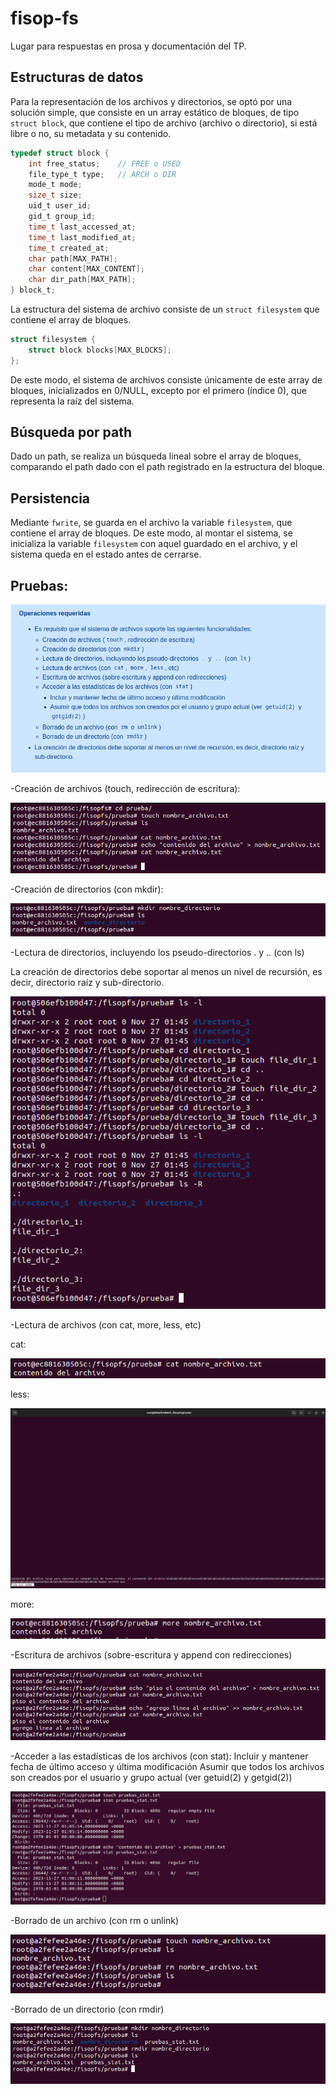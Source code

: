 # fisop-fs

Lugar para respuestas en prosa y documentación del TP.

## Estructuras de datos

Para la representación de los archivos y directorios, se optó por una solución simple, que consiste en un array estático de bloques, de tipo `struct block`, que contiene el tipo de archivo (archivo o directorio), si está libre o no, su metadata y su contenido.

```c
typedef struct block {
	int free_status;    // FREE o USED
	file_type_t type;   // ARCH o DIR
	mode_t mode;
	size_t size;
	uid_t user_id;
	gid_t group_id;
	time_t last_accessed_at;
	time_t last_modified_at;
	time_t created_at;
	char path[MAX_PATH];
	char content[MAX_CONTENT];
	char dir_path[MAX_PATH];
} block_t;
```

La estructura del sistema de archivo consiste de un `struct filesystem` que contiene el array de bloques.

```c
struct filesystem {
	struct block blocks[MAX_BLOCKS];
};
```

De este modo, el sistema de archivos consiste únicamente de este array de bloques, inicializados en 0/NULL, excepto por el primero (índice 0), que representa la raíz del sistema.

## Búsqueda por path

Dado un path, se realiza un búsqueda lineal sobre el array de bloques, comparando el path dado con el path registrado en la estructura del bloque.

## Persistencia

Mediante `fwrite`, se guarda en el archivo la variable `filesystem`, que contiene el array de bloques. De este modo, al montar el sistema, se inicializa la variable `filesystem` con aquel guardado en el archivo, y el sistema queda en el estado antes de cerrarse.

## Pruebas:

![Alt text](imagenes_informe/image-12.png)

-Creación de archivos (touch, redirección de escritura):

![Alt text](imagenes_informe/image-1.png)

-Creación de directorios (con mkdir):

![Alt text](imagenes_informe/image.png)

-Lectura de directorios, incluyendo los pseudo-directorios . y .. (con ls)

La creación de directorios debe soportar al menos un nivel de recursión, es decir, directorio raíz y sub-directorio.

![Alt text](imagenes_informe/image-11.png)

-Lectura de archivos (con cat, more, less, etc)

cat:

![Alt text](imagenes_informe/image-4.png)

less:

![Alt text](imagenes_informe/image-3.png)

more:

![Alt text](imagenes_informe/image-5.png)

-Escritura de archivos (sobre-escritura y append con redirecciones)

![Alt text](imagenes_informe/image-7.png)

-Acceder a las estadísticas de los archivos (con stat):
Incluir y mantener fecha de último acceso y última modificación
Asumir que todos los archivos son creados por el usuario y grupo actual (ver getuid(2) y getgid(2))

![Alt text](imagenes_informe/image-9.png)

-Borrado de un archivo (con rm o unlink)

![Alt text](imagenes_informe/image-6.png)

-Borrado de un directorio (con rmdir)

![Alt text](imagenes_informe/image-10.png)
